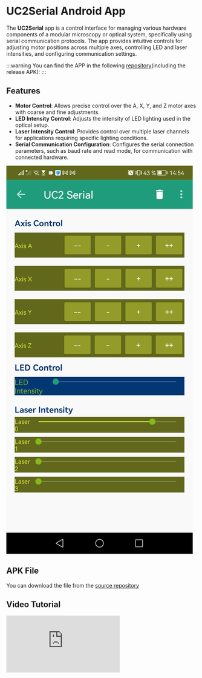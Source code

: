 
# UC2Serial Android App

The **UC2Serial** app is a control interface for managing various hardware components of a modular microscopy or optical system, specifically using serial communication protocols. The app provides intuitive controls for adjusting motor positions across multiple axes, controlling LED and laser intensities, and configuring communication settings.

:::warning
You can find the APP in the following [repository](https://github.com/openUC2/UC2Serial/)(including the release APK):
:::



## Features
- **Motor Control**: Allows precise control over the A, X, Y, and Z motor axes with coarse and fine adjustments.
- **LED Intensity Control**: Adjusts the intensity of LED lighting used in the optical setup.
- **Laser Intensity Control**: Provides control over multiple laser channels for applications requiring specific lighting conditions.
- **Serial Communication Configuration**: Configures the serial connection parameters, such as baud rate and read mode, for communication with connected hardware.

![](./IMAGES/uc2serialapp.jpeg)

## APK File

You can download the file from the [source repository](https://github.com/openUC2/UC2Serial/releases/tag/v0.1)

## Video Tutorial

<div style={{position: 'relative', paddingBottom: '56.25%', height: 0, overflow: 'hidden'}}>
  <iframe 
    style={{position: 'absolute', top: 0, left: 0, width: '100%', height: '100%'}}
    src="https://www.youtube.com/embed/rHU_FXlQ6MY?si=p7w40A2JUpLbEX_p" 
    title="YouTube video player" 
    frameBorder="0" 
    allow="accelerometer; autoplay; clipboard-write; encrypted-media; gyroscope; picture-in-picture" 
    allowFullScreen
  />
</div>

## User Interface Overview
The app’s interface includes:
1. **Axis Controls (A, X, Y, Z)**: Each axis has controls for coarse and fine motor adjustments.
2. **LED Slider**: A seek bar to adjust the intensity of the LED lighting.
3. **Laser Sliders**: Three individual sliders to control the intensity of different laser channels.
4. **Serial Communication Settings**: Options to set baud rate and read mode for serial data transmission.

## Requirements
- **Android Device**: The app runs on Android devices.
- **USB or Bluetooth Connection**: Requires a serial communication link (USB or Bluetooth) to control the hardware.
- **Connected Hardware**: A compatible hardware setup that accepts serial commands for controlling motors, LEDs, and lasers.

## Setup and Configuration

### 1. Installing the App
1. Download and install the app APK on your Android device.
2. Open the app and connect your device to the compatible hardware setup (e.g., via USB or Bluetooth).

### 2. Configuring Serial Communication
1. **Baud Rate**: Select the appropriate baud rate (e.g., 9600, 115200) from the configuration screen. This should match the baud rate supported by your hardware.
2. **Read Mode**: Choose between different read modes:
   - **Event-based**: Data is received through an event callback (`SerialInputOutputManager.onNewData()`).
   - **Direct**: Data is directly read through `UsbSerialPort.read()`.

### 3. Using the Axis Controls
1. **A, X, Y, Z Axis Buttons**: Each axis section includes four buttons:
   - `--`: Large decrement for coarse adjustment in the negative direction.
   - `-`: Small decrement for fine adjustment in the negative direction.
   - `+`: Small increment for fine adjustment in the positive direction.
   - `++`: Large increment for coarse adjustment in the positive direction.

2. Tap the respective buttons to move the connected motor in the selected axis. The `MainActivity` sends specific commands based on button presses.

### 4. Adjusting LED Intensity
1. Use the **LED Intensity** slider to control the brightness of the LED lighting.
2. Slide to the right to increase intensity and to the left to decrease it.
3. Intensity values are sent via serial commands to adjust the lighting in real time.

### 5. Controlling Laser Channels
1. Each **Laser Intensity** slider controls a different laser channel.
2. Move each slider to set the desired laser intensity for each channel.
3. Laser intensity changes are sent via serial commands to the hardware, adjusting lighting conditions as needed.

## Code Overview

### Main Components
- **`MainActivity.java`**: Sets up the UI, connects to the Toolbar, and initializes the serial connection. Manages button actions and serial data exchange with hardware.
- **`ControlFragment.java`**: Houses the main controls for axis movement, LED, and laser adjustments. Sends commands for each control interaction using the `send()` method, which constructs serial commands based on user input.
- **`styles.xml`**: Defines the app’s theme, including color schemes for the ActionBar and various UI components.
- **`fragment_control.xml`**: Contains the layout for axis controls, LED intensity slider, and laser controls. Uses color themes and design specifications to provide an intuitive UI.

### Command Structure
Commands are constructed in the following format:
- **Motor Commands**: Sent with parameters specifying the axis, direction, and movement type (coarse or fine).
- **LED and Laser Commands**: Sent with intensity levels to set the lighting for each source.

### Customizing Commands
The command structure can be adapted within `getMotorControlDict()` and similar methods if specific adjustments or additional controls are required for your hardware setup.

## Troubleshooting
- **Connection Issues**: Ensure that the Android device is properly connected to the hardware and that the baud rate matches the hardware settings.
- **Axis Not Moving**: Check serial communication settings, as an incorrect baud rate or read mode can prevent commands from reaching the hardware.
- **Lighting Controls Not Responding**: Verify that the hardware is receiving commands correctly and that intensity values are within the expected range.

## Future Improvements
- **Feedback Integration**: Display real-time feedback from the hardware (e.g., motor position or light intensity levels).
- **Additional Control Options**: Add features for more advanced control over hardware components, such as rotation angles or laser modulation.
- **Customization**: Enable users to save configurations for quicker setup with different hardware.

